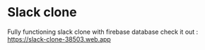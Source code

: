 # Slack clone 
Fully functioning slack clone with firebase database 
check it out : https://slack-clone-38503.web.app


